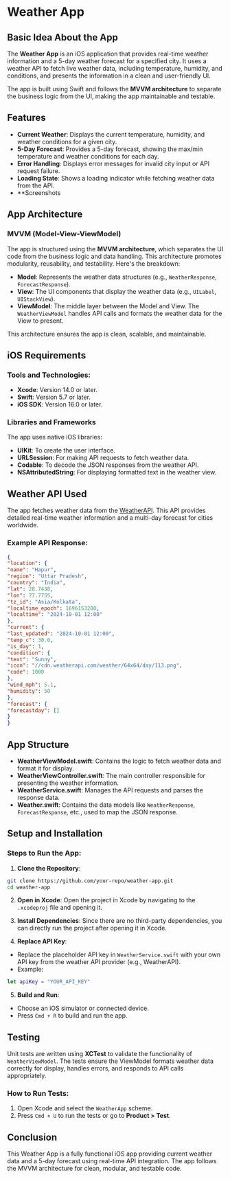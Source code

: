 # Weather App

## Basic Idea About the App
The **Weather App** is an iOS application that provides real-time weather information and a 5-day weather forecast for a specified city. It uses a weather API to fetch live weather data, including temperature, humidity, and conditions, and presents the information in a clean and user-friendly UI.

The app is built using Swift and follows the **MVVM architecture** to separate the business logic from the UI, making the app maintainable and testable.

## Features
- **Current Weather**: Displays the current temperature, humidity, and weather conditions for a given city.
- **5-Day Forecast**: Provides a 5-day forecast, showing the max/min temperature and weather conditions for each day.
- **Error Handling**: Displays error messages for invalid city input or API request failure.
- **Loading State**: Shows a loading indicator while fetching weather data from the API.
- **Screenshots


## App Architecture

### MVVM (Model-View-ViewModel)
The app is structured using the **MVVM architecture**, which separates the UI code from the business logic and data handling. This architecture promotes modularity, reusability, and testability. Here's the breakdown:

- **Model**: Represents the weather data structures (e.g., `WeatherResponse`, `ForecastResponse`).
- **View**: The UI components that display the weather data (e.g., `UILabel`, `UIStackView`).
- **ViewModel**: The middle layer between the Model and View. The `WeatherViewModel` handles API calls and formats the weather data for the View to present.

This architecture ensures the app is clean, scalable, and maintainable.

## iOS Requirements

### Tools and Technologies:
- **Xcode**: Version 14.0 or later.
- **Swift**: Version 5.7 or later.
- **iOS SDK**: Version 16.0 or later.

### Libraries and Frameworks
The app uses native iOS libraries:
- **UIKit**: To create the user interface.
- **URLSession**: For making API requests to fetch weather data.
- **Codable**: To decode the JSON responses from the weather API.
- **NSAttributedString**: For displaying formatted text in the weather view.

## Weather API Used

The app fetches weather data from the [WeatherAPI](https://www.weatherapi.com/). This API provides detailed real-time weather information and a multi-day forecast for cities worldwide.

### Example API Response:
```json
{
"location": {
"name": "Hapur",
"region": "Uttar Pradesh",
"country": "India",
"lat": 28.7438,
"lon": 77.7755,
"tz_id": "Asia/Kolkata",
"localtime_epoch": 1696153200,
"localtime": "2024-10-01 12:00"
},
"current": {
"last_updated": "2024-10-01 12:00",
"temp_c": 30.0,
"is_day": 1,
"condition": {
"text": "Sunny",
"icon": "//cdn.weatherapi.com/weather/64x64/day/113.png",
"code": 1000
},
"wind_mph": 5.1,
"humidity": 50
},
"forecast": {
"forecastday": []
}
}
```

## App Structure

- **WeatherViewModel.swift**: Contains the logic to fetch weather data and format it for display.
- **WeatherViewController.swift**: The main controller responsible for presenting the weather information.
- **WeatherService.swift**: Manages the API requests and parses the response data.
- **Weather.swift**: Contains the data models like `WeatherResponse`, `ForecastResponse`, etc., used to map the JSON response.

## Setup and Installation

### Steps to Run the App:

1. **Clone the Repository**:
```bash
git clone https://github.com/your-repo/weather-app.git
cd weather-app
```

2. **Open in Xcode**:
Open the project in Xcode by navigating to the `.xcodeproj` file and opening it.

3. **Install Dependencies**:
Since there are no third-party dependencies, you can directly run the project after opening it in Xcode.

4. **Replace API Key**:
- Replace the placeholder API key in `WeatherService.swift` with your own API key from the weather API provider (e.g., WeatherAPI).
- Example:
```swift
let apiKey = "YOUR_API_KEY"
```

5. **Build and Run**:
- Choose an iOS simulator or connected device.
- Press `Cmd + R` to build and run the app.

## Testing

Unit tests are written using **XCTest** to validate the functionality of `WeatherViewModel`. The tests ensure the ViewModel formats weather data correctly for display, handles errors, and responds to API calls appropriately.

### How to Run Tests:
1. Open Xcode and select the `WeatherApp` scheme.
2. Press `Cmd + U` to run the tests or go to **Product > Test**.

## Conclusion

This Weather App is a fully functional iOS app providing current weather data and a 5-day forecast using real-time API integration. The app follows the MVVM architecture for clean, modular, and testable code.
